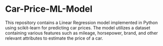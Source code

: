 # Car-Price-ML-Model
This repository contains a Linear Regression model implemented in Python using scikit-learn for predicting car prices. The model utilizes a dataset containing various features such as mileage, horsepower, brand, and other relevant attributes to estimate the price of a car.
